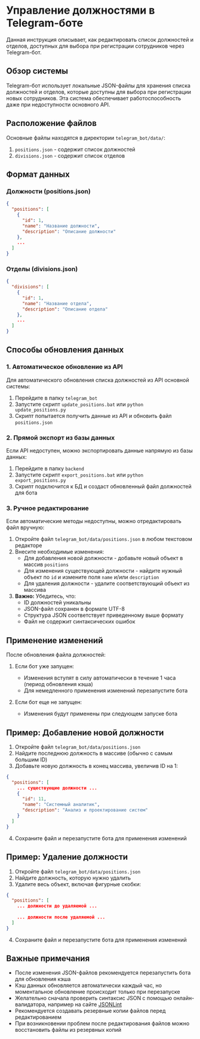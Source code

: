 # Управление должностями в Telegram-боте

Данная инструкция описывает, как редактировать список должностей и отделов, доступных для выбора при регистрации сотрудников через Telegram-бот.

## Обзор системы

Telegram-бот использует локальные JSON-файлы для хранения списка должностей и отделов, которые доступны для выбора при регистрации новых сотрудников. Эта система обеспечивает работоспособность даже при недоступности основного API.

## Расположение файлов

Основные файлы находятся в директории `telegram_bot/data/`:

1. `positions.json` - содержит список должностей
2. `divisions.json` - содержит список отделов

## Формат данных

### Должности (positions.json)

```json
{
  "positions": [
    {
      "id": 1,
      "name": "Название должности",
      "description": "Описание должности"
    },
    ...
  ]
}
```

### Отделы (divisions.json)

```json
{
  "divisions": [
    {
      "id": 1,
      "name": "Название отдела",
      "description": "Описание отдела"
    },
    ...
  ]
}
```

## Способы обновления данных

### 1. Автоматическое обновление из API

Для автоматического обновления списка должностей из API основной системы:

1. Перейдите в папку `telegram_bot`
2. Запустите скрипт `update_positions.bat` или `python update_positions.py`
3. Скрипт попытается получить данные из API и обновить файл `positions.json`

### 2. Прямой экспорт из базы данных

Если API недоступен, можно экспортировать данные напрямую из базы данных:

1. Перейдите в папку `backend`
2. Запустите скрипт `export_positions.bat` или `python export_positions.py`
3. Скрипт подключится к БД и создаст обновленный файл должностей для бота

### 3. Ручное редактирование

Если автоматические методы недоступны, можно отредактировать файл вручную:

1. Откройте файл `telegram_bot/data/positions.json` в любом текстовом редакторе
2. Внесите необходимые изменения:
   - Для добавления новой должности - добавьте новый объект в массив `positions`
   - Для изменения существующей должности - найдите нужный объект по `id` и измените поля `name` и/или `description`
   - Для удаления должности - удалите соответствующий объект из массива
3. **Важно:** Убедитесь, что:
   - ID должностей уникальны
   - JSON-файл сохранен в формате UTF-8
   - Структура JSON соответствует приведенному выше формату
   - Файл не содержит синтаксических ошибок

## Применение изменений

После обновления файла должностей:

1. Если бот уже запущен:
   - Изменения вступят в силу автоматически в течение 1 часа (период обновления кэша)
   - Для немедленного применения изменений перезапустите бота

2. Если бот еще не запущен:
   - Изменения будут применены при следующем запуске бота

## Пример: Добавление новой должности

1. Откройте файл `telegram_bot/data/positions.json`
2. Найдите последнюю должность в массиве (обычно с самым большим ID)
3. Добавьте новую должность в конец массива, увеличив ID на 1:

```json
{
  "positions": [
    ... существующие должности ...
    {
      "id": 11,
      "name": "Системный аналитик",
      "description": "Анализ и проектирование систем"
    }
  ]
}
```

4. Сохраните файл и перезапустите бота для применения изменений

## Пример: Удаление должности

1. Откройте файл `telegram_bot/data/positions.json`
2. Найдите должность, которую нужно удалить
3. Удалите весь объект, включая фигурные скобки:

```json
{
  "positions": [
    ... должности до удаляемой ...
    
    ... должности после удаляемой ...
  ]
}
```

4. Сохраните файл и перезапустите бота для применения изменений

## Важные примечания

- После изменения JSON-файлов рекомендуется перезапустить бота для обновления кэша
- Кэш данных обновляется автоматически каждый час, но моментальное обновление происходит только при перезапуске
- Желательно сначала проверить синтаксис JSON с помощью онлайн-валидатора, например на сайте [JSONLint](https://jsonlint.com/)
- Рекомендуется создавать резервные копии файлов перед редактированием
- При возникновении проблем после редактирования файлов можно восстановить файлы из резервных копий 